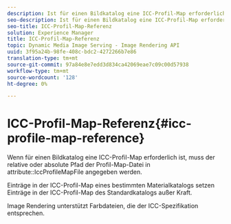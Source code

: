 ```yaml
---
description: Ist für einen Bildkatalog eine ICC-Profil-Map erforderlich, muss der relative oder absolute Pfad der Profil-Map-Datei im Attribut IccProfileMapFile angegeben werden.
seo-description: Ist für einen Bildkatalog eine ICC-Profil-Map erforderlich, muss der relative oder absolute Pfad der Profil-Map-Datei im Attribut IccProfileMapFile angegeben werden.
seo-title: ICC-Profil-Map-Referenz
solution: Experience Manager
title: ICC-Profil-Map-Referenz
topic: Dynamic Media Image Serving - Image Rendering API
uuid: 3f95a24b-98fe-408c-bdc2-4272266b7e86
translation-type: tm+mt
source-git-commit: 97a84e8e7edd3d834ca42069eae7c09c00d57938
workflow-type: tm+mt
source-wordcount: '128'
ht-degree: 0%

---
```



# ICC-Profil-Map-Referenz{#icc-profile-map-reference}

Wenn für einen Bildkatalog eine ICC-Profil-Map erforderlich ist, muss der relative oder absolute Pfad der Profil-Map-Datei in attribute::IccProfileMapFile angegeben werden.

Einträge in der ICC-Profil-Map eines bestimmten Materialkatalogs setzen Einträge in der ICC-Profil-Map des Standardkatalogs außer Kraft.

Image Rendering unterstützt Farbdateien, die der ICC-Spezifikation entsprechen.
